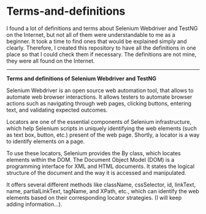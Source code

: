 # Terms-and-definitions

I found a lot of definitions and terms about Selenium Webdriver and TestNG on the Internet, but not all of them were understandable to me as a beginner. It took a time to find ones that would be explained simply and clearly. Therefore, I created this repository to have all the definitions in one place so that I could check them if necessary. The definitions are not mine, they were all found on the Internet. 

________________________________________________________________________________________________________________________________________________________________________________________
**Terms and definitions of Selenium Webdriver and TestNG**

Selenium Webdriver is an open source web automation tool, that allows to automate web browser interactions. It allows testers to automate browser actions such as navigating through web pages, clicking buttons, entering text, and validating expected outcomes.

Locators are one of the essential components of Selenium infrastructure, which help Selenium scripts in uniquely identifying the web elements (such as text box, button, etc.) present of the web page. Shortly, a locator is a way to identify elements on a page.

To use these locators, Selenium provides the By class, which locates elements within the DOM. The Document Object Model (DOM) is a programming interface for XML and HTML documents. It states the logical structure of the document and the way it is accessed and manipulated.

It offers several different methods like className, cssSelector, id, linkText, name, partialLinkText, tagName, and XPath, etc., which can identify the web elements based on their corresponding locator strategies. (I will keep adding information...).
